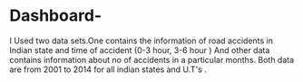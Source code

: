 # Dashboard-
I Used two data sets.One contains the information of road accidents in Indian state and time of accident (0-3 hour, 3-6 hour ) And other data contains information about no of accidents in a particular months. Both data are from 2001 to 2014 for all indian states and U.T's .
